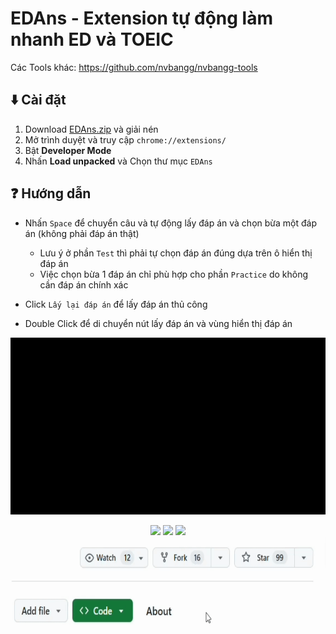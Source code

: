 # EDAns - Extension tự động làm nhanh ED và TOEIC
Các Tools khác: https://github.com/nvbangg/nvbangg-tools 

## ⬇️ Cài đặt
1. Download [EDAns.zip](https://github.com/nvbangg/EDAns/releases) và giải nén
2. Mở trình duyệt và truy cập `chrome://extensions/`
2. Bật **Developer Mode**
3. Nhấn **Load unpacked** và Chọn thư mục `EDAns`

## ❓ Hướng dẫn 
- Nhấn `Space` để chuyển câu và tự động lấy đáp án và chọn bừa một đáp án (không phải đáp án thật)
    - Lưu ý ở phần `Test` thì phải tự chọn đáp án đúng dựa trên ô hiển thị đáp án
    - Việc chọn bừa 1 đáp án chỉ phù hợp cho phần `Practice` do không cần đáp án chính xác

- Click `Lấy lại đáp án` để lấy đáp án thủ công
- Double Click để di chuyển nút lấy đáp án và vùng hiển thị đáp án

![Demo](demo.gif)

<div align="center">
    <a href="https://github.com/nvbangg"><img src="https://img.shields.io/github/followers/nvbangg?label=Follow%20my%20GitHub&logo=github"></a>
    <a href="https://github.com/nvbangg/EDAns"><img src="https://img.shields.io/github/stars/nvbangg/EDAns?label=Star%20this%20repo&logo=github"></a>
    <img src="https://api.visitorbadge.io/api/visitors?path=https%3A%2F%2Fgithub.com%2Fnvbangg%2FEDAns&countColor=blue&textColor=000000" height="20">
    <br>
    <img src="https://raw.githubusercontent.com/nvbangg/nvbangg/main/data/star_follow.gif" height="150">
</div>
